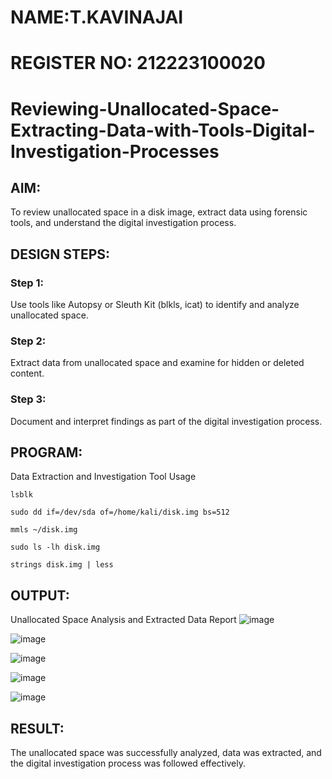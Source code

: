 # NAME:T.KAVINAJAI
# REGISTER NO: 212223100020 

# Reviewing-Unallocated-Space-Extracting-Data-with-Tools-Digital-Investigation-Processes
## AIM:
To review unallocated space in a disk image, extract data using forensic tools, and understand the digital investigation process.

## DESIGN STEPS:
### Step 1:
Use tools like Autopsy or Sleuth Kit (blkls, icat) to identify and analyze unallocated space.

### Step 2:
Extract data from unallocated space and examine for hidden or deleted content.

### Step 3:
Document and interpret findings as part of the digital investigation process.

## PROGRAM:
Data Extraction and Investigation Tool Usage
```
lsblk
```

```
sudo dd if=/dev/sda of=/home/kali/disk.img bs=512
```

```
mmls ~/disk.img
```
```
sudo ls -lh disk.img
```
```
strings disk.img | less
```
## OUTPUT:
Unallocated Space Analysis and Extracted Data Report
![image](https://github.com/user-attachments/assets/754dee37-bef7-4cbf-b6c1-6bf8983befda)

![image](https://github.com/user-attachments/assets/a8b59831-7bd7-4699-8f56-ca192d17d70e)


![image](https://github.com/user-attachments/assets/3a0d7674-9182-4b14-aa62-1e76725d975a)


![image](https://github.com/user-attachments/assets/f759788f-0b11-4287-8db9-d0ab5a349d73)


![image](https://github.com/user-attachments/assets/6566bb2d-f19e-42d6-ac88-d6562f34117d)


## RESULT:
The unallocated space was successfully analyzed, data was extracted, and the digital investigation process was followed effectively.

